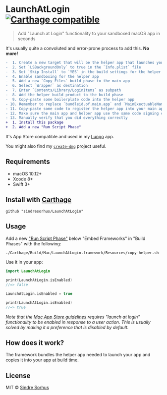 # LaunchAtLogin [![Carthage compatible](https://img.shields.io/badge/Carthage-compatible-4BC51D.svg?style=flat)](https://github.com/Carthage/Carthage)

> Add "Launch at Login" functionality to your sandboxed macOS app in seconds

It's usually quite a convoluted and error-prone process to add this. **No more!**

```diff
-  1. Create a new target that will be the helper app that launches your app
-  2. Set `LSBackgroundOnly` to true in the `Info.plist` file
-  3. Set `Skip Install` to `YES` in the build settings for the helper app
-  4. Enable sandboxing for the helper app
-  5. Add a new `Copy Files` build phase to the main app
-  6. Select `Wrapper` as destination
-  7. Enter `Contents/Library/LoginItems` as subpath
-  8. Add the helper build product to the build phase
-  9. Copy-paste some boilerplate code into the helper app
- 10. Remember to replace `bundleid.of.main.app` and `MainExectuableName` with your own values
- 11. Copy-paste some code to register the helper app into your main app
- 12. Make sure the main app and helper app use the same code signing certificate
- 13. Manually verify that you did everything correctly
+  1. Install this package
+  2. Add a new "Run Script Phase"
```

It's App Store compatible and used in my [Lungo](https://blog.sindresorhus.com/lungo-b364a6c2745f) app.

You might also find my [`create-dmg`](https://github.com/sindresorhus/create-dmg) project useful.


## Requirements

- macOS 10.12+
- Xcode 8+
- Swift 3+


## Install with [Carthage](https://github.com/Carthage/Carthage#getting-started)

```
github "sindresorhus/LaunchAtLogin"
```


## Usage

Add a new ["Run Script Phase"](http://stackoverflow.com/a/39633955/64949) below "Embed Frameworks" in "Build Phases" with the following:

```sh
./Carthage/Build/Mac/LaunchAtLogin.framework/Resources/copy-helper.sh
```

Use it in your app:

```swift
import LaunchAtLogin

print(LaunchAtLogin.isEnabled)
//=> false

LaunchAtLogin.isEnabled = true

print(LaunchAtLogin.isEnabled)
//=> true
```

*Note that the [Mac App Store guidelines](https://developer.apple.com/app-store/review/guidelines/) requires "launch at login" functionality to be enabled in response to a user action. This is usually solved by making it a preference that is disabled by default.*


## How does it work?

The framework bundles the helper app needed to launch your app and copies it into your app at build time.


## License

MIT © [Sindre Sorhus](https://sindresorhus.com)
